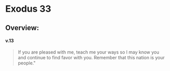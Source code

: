 # Exodus 33

## Overview:


#### v.13
>If you are pleased with me, teach me your ways so I may know you and continue to find favor with you. Remember that this nation is your people."



